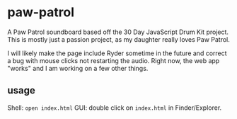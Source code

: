# paw-patrol
A Paw Patrol soundboard based off the 30 Day JavaScript Drum Kit project.
This is mostly just a passion project, as my daughter really loves Paw Patrol.

I will likely make the page include Ryder sometime in the future and correct a bug with mouse clicks not restarting the audio.
Right now, the web app "works" and I am working on a few other things.

## usage
Shell: `open index.html`
GUI: double click on `index.html` in Finder/Explorer.
